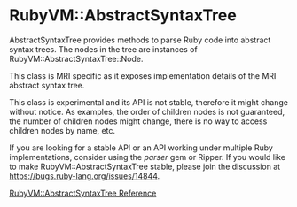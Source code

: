 # RubyVM::AbstractSyntaxTree

AbstractSyntaxTree provides methods to parse Ruby code into abstract syntax
trees. The nodes in the tree are instances of
RubyVM::AbstractSyntaxTree::Node.

This class is MRI specific as it exposes implementation details of the MRI
abstract syntax tree.

This class is experimental and its API is not stable, therefore it might
change without notice. As examples, the order of children nodes is not
guaranteed, the number of children nodes might change, there is no way to
access children nodes by name, etc.

If you are looking for a stable API or an API working under multiple Ruby
implementations, consider using the *parser* gem or Ripper. If you would like
to make RubyVM::AbstractSyntaxTree stable, please join the discussion at
https://bugs.ruby-lang.org/issues/14844.

[RubyVM::AbstractSyntaxTree Reference](https://ruby-doc.org/core-2.7.0/RubyVM/AbstractSyntaxTree.html)
